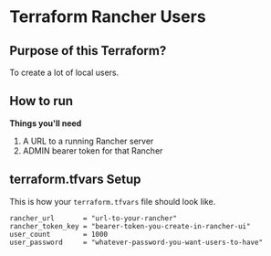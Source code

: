 # Terraform Rancher Users

## Purpose of this Terraform?

To create a lot of local users.

## How to run

**Things you'll need**

1. A URL to a running Rancher server
2. ADMIN bearer token for that Rancher

## terraform.tfvars Setup

This is how your `terraform.tfvars` file should look like.

```hcl
rancher_url       = "url-to-your-rancher"
rancher_token_key = "bearer-token-you-create-in-rancher-ui"
user_count        = 1000
user_password     = "whatever-password-you-want-users-to-have"
```
